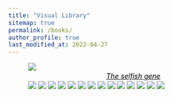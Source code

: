 ```yaml
---
title: "Visual Library" 
sitemap: true 
permalink: /books/ 
author_profile: true 
last_modified_at: 2022-04-27 
--- 
```




<style>
  figcaption {
/*    background-color: black;*/
    color: black;
    font-style: italic;
    font-size: bigger ;
    padding: 2px;
    text-align: center;
  }
</style>


<figure class="third ">
  <a href="../assets/img/books/selfish_gene.jpg "> <img src="../assets/img/books/selfish_gene.jpg">   <figcaption>The selfish gene</figcaption>
 </a>
  <a href="../assets/img/books/geisha.jpg "> <img src="../assets/img/books/geisha.jpg"></a>  
  <a href="../assets/img/books/thinking_fast.jpg "> <img src="../assets/img/books/thinking_fast.jpg"></a>  
  <a href="../assets/img/books/ontheroad.jpg "> <img src="../assets/img/books/ontheroad.jpg"></a>  
  <a href="../assets/img/books/shogun.jpg "> <img src="../assets/img/books/shogun.jpg"></a>  
  <a href="../assets/img/books/tokio_blues.jpg "> <img src="../assets/img/books/tokio_blues.jpg"></a>  
  <a href="../assets/img/books/sta_scherzando_mr_feynman.jpg "> <img src="../assets/img/books/sta_scherzando_mr_feynman.jpg"></a>  
  <a href="../assets/img/books/rovelli.jpg "> <img src="../assets/img/books/rovelli.jpg"></a>  
  <a href="../assets/img/books/albero_intricato.jpg "> <img src="../assets/img/books/albero_intricato.jpg"></a>  
  <a href="../assets/img/books/rabbia.jpg "> <img src="../assets/img/books/rabbia.jpg"></a>  
  <a href="../assets/img/books/confessioni_maschera.jpg "> <img src="../assets/img/books/confessioni_maschera.jpg"></a>  
  <a href="../assets/img/books/perfect_rigor.jpg "> <img src="../assets/img/books/perfect_rigor.jpg"></a>  
  <a href="../assets/img/books/shantaram.jpg "> <img src="../assets/img/books/shantaram.jpg"></a>  
  <a href="../assets/img/books/spillover.jpg "> <img src="../assets/img/books/spillover.jpg"></a>  
  <a href="../assets/img/books/fermi.jpg "> <img src="../assets/img/books/fermi.jpg"></a>  
</figure>